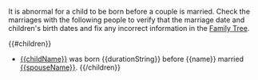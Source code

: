 It is abnormal for a child to be born before a couple is married. Check the marriages with the
following people to verify that the marriage date and children's birth dates and fix any incorrect 
information in the [Family Tree](https://familysearch.org/tree/#view=ancestor&person={{pid}}).

{{#children}}
* [{{childName}}](https://familysearch.org/tree/#view=ancestor&person={{childId}}) was born {{durationString}} before {{name}} married [{{spouseName}}](https://familysearch.org/tree/#view=ancestor&person={{spouseId}}).
{{/children}}